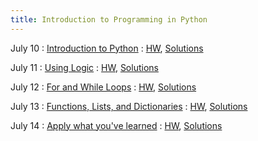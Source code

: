 ```yaml
---
title: Introduction to Programming in Python
---
```


July 10
: [Introduction to Python](/assets/slides/slides_day1.pdf)
  : [HW](/assets/hws/hw1_blank.pdf), [Solutions](/assets/hws/hw1_solutions.pdf)

July 11
: [Using Logic](/assets/slides/slides_day2.pdf)
  : [HW](/assets/hws/hw2_blank.pdf), [Solutions](/assets/hws/hw2_solutions.pdf)

July 12
: [For and While Loops](/assets/slides/slides_day3.pdf)
  : [HW](/assets/hws/hw3_blank.pdf), [Solutions](#)

July 13
: [Functions, Lists, and Dictionaries](/assets/slides/slides_day4.pdf)
  : [HW](/assets/hws/hw4_blank.pdf), [Solutions](#)

July 14
: [Apply what you've learned](#)
  : [HW](#), [Solutions](#)
